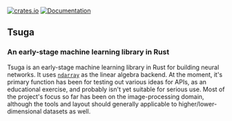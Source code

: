 
[![crates.io](https://img.shields.io/crates/v/tsuga.svg)](https://crates.io/crates/tsuga)
[![Documentation](https://docs.rs/tsuga/badge.svg)](https://docs.rs/tsuga)

## Tsuga
### An early-stage machine learning library in Rust

Tsuga is an early-stage machine learning library in Rust for building neural networks. It uses [`ndarray`](https://github.com/rust-ndarray/ndarray) as the linear algebra backend. At the moment, it's primary function has been for testing out various ideas for APIs, as an educational exercise, and probably isn't yet suitable for serious use. Most of the project's focus so far has been on the image-processing domain, although the tools  and layout should generally applicable to higher/lower-dimensional datasets as well.
